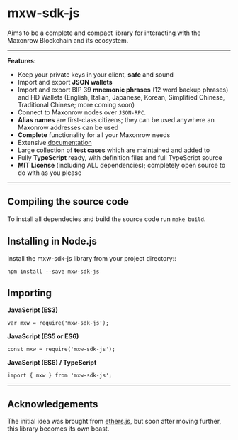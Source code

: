 mxw-sdk-js
==========

Aims to be a complete and compact library for interacting with the Maxonrow Blockchain and its ecosystem.

-----

**Features:**

- Keep your private keys in your client, **safe** and sound
- Import and export **JSON wallets**
- Import and export BIP 39 **mnemonic phrases** (12 word backup phrases) and HD Wallets (English, Italian, Japanese, Korean, Simplified Chinese, Traditional Chinese; more coming soon)
- Connect to Maxonrow nodes over `JSON-RPC`.
- **Alias names** are first-class citizens; they can be used anywhere an Maxonrow addresses can be used
- **Complete** functionality for all your Maxonrow needs
- Extensive [documentation](https://docs.maxonrow.com/mxw-sdk-js)
- Large collection of **test cases** which are maintained and added to
- Fully **TypeScript** ready, with definition files and full TypeScript source
- **MIT License** (including ALL dependencies); completely open source to do with as you please

-----

Compiling the source code
-------------------------

To install all dependecies and build the source code run `make build`.


Installing in Node.js
---------------------

Install the mxw-sdk-js library from your project directory::

    npm install --save mxw-sdk-js

Importing
---------

**JavaScript (ES3)**

    var mxw = require('mxw-sdk-js');

**JavaScript (ES5 or ES6)**

    const mxw = require('mxw-sdk-js');

**JavaScript (ES6) / TypeScript**

    import { mxw } from 'mxw-sdk-js';

-----

Acknowledgements
----------------

The initial idea was brought from [ethers.js](https://github.com/ethers-io/ethers.js), but soon after moving further, this library becomes its own beast.
